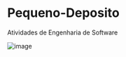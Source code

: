 # Pequeno-Deposito
Atividades de Engenharia de Software


![image](https://user-images.githubusercontent.com/129879125/230271187-8550d25b-4897-42ff-a621-7a1851296a1e.png)

